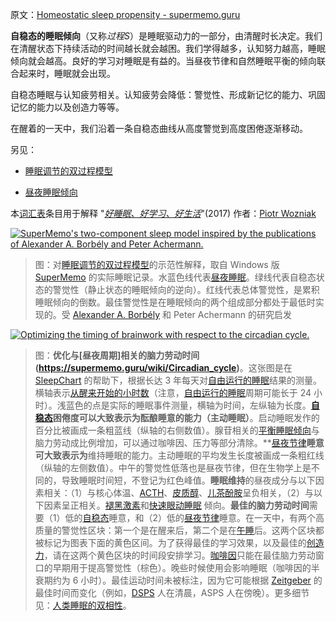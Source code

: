 原文：[Homeostatic sleep propensity - supermemo.guru](https://supermemo.guru/wiki/Homeostatic_sleep_propensity)

**自稳态的睡眠倾向**（又称*过程S*）是睡眠驱动力的一部分，由清醒时长决定。我们在清醒状态下持续活动的时间越长就会越困。我们学得越多，认知努力越高，睡眠倾向就会越高。良好的学习对睡眠是有益的。当昼夜节律和自然睡眠平衡的倾向联合起来时，睡眠就会出现。

自稳态睡眠与认知疲劳相关。认知疲劳会降低：警觉性、形成新记忆的能力、巩固记忆的能力以及创造力等等。

在醒着的一天中，我们沿着一条自稳态曲线从高度警觉到高度困倦逐渐移动。

另见：

- [睡眠调节的双过程模型](https://supermemo.guru/wiki/Two-process_model_of_sleep_regulation)

- [昼夜睡眠倾向](https://supermemo.guru/wiki/Circadian_sleep_propensity)

本[词汇表](https://supermemo.guru/wiki/Glossary)条目用于解释 "*[好睡眠、好学习、好生活](https://supermemo.guru/wiki/Science_of_sleep)*"(2017) 作者：[Piotr Wozniak](https://supermemo.guru/wiki/Piotr_Wozniak)

[![SuperMemo's two-component sleep model inspired by the publications of Alexander A. Borbély and Peter Achermann.](https://supermemo.guru/images/thumb/2/28/Two-component_sleep_model_in_SuperMemo.jpg/800px-Two-component_sleep_model_in_SuperMemo.jpg)](https://supermemo.guru/wiki/File:Two-component_sleep_model_in_SuperMemo.jpg)

> 图：对[睡眠调节的双过程模型](https://supermemo.guru/wiki/Two-process_model_of_sleep_regulation)的示范性解释，取自 Windows 版 [SuperMemo](https://supermemo.guru/wiki/SuperMemo) 的实际睡眠记录。水蓝色线代表[昼夜睡眠](https://supermemo.guru/wiki/Circadian_sleep_propensity)。绿线代表自稳态状态的警觉性（静止状态的睡眠倾向的逆向）。红线代表总体警觉性，是累积睡眠倾向的倒数。最佳警觉性是在睡眠倾向的两个组成部分都处于最低时实现的。受 [Alexander A. Borbély](https://supermemo.guru/wiki/Alexander_Borbely) 和 Peter Achermann 的研究启发

[![Optimizing the timing of brainwork with respect to the circadian cycle.](https://supermemo.guru/images/e/ef/Circadian_graph_and_brainwork.gif)](https://supermemo.guru/wiki/File:Circadian_graph_and_brainwork.gif)

> 图：**优化与[昼夜周期]相关的脑力劳动时间(https://supermemo.guru/wiki/Circadian_cycle)**。这张图是在 [SleepChart](https://supermemo.guru/wiki/SleepChart) 的帮助下，根据长达 3 年每天对[自由运行的睡眠](https://supermemo.guru/wiki/Free-running_sleep)结果的测量。横轴表示[从醒来开始的小时数](https://supermemo.guru/wiki/Circadian_phase)（注意，[自由运行的睡眠](https://supermemo.guru/wiki/Free-running_sleep)周期可能长于 24 小时）。浅蓝色的点是实际的睡眠事件测量，横轴为时间，左纵轴为长度。**[自稳态](https://supermemo.guru/wiki/Homeostatic)**困倦度可以大致表示为**酝酿睡意的能力（主动睡眠）**。启动睡眠发作的百分比被画成一条粗蓝线（纵轴的右侧数值）。腺苷相关的[平衡睡眠倾向](https://supermemo.guru/wiki/Homeostatic_sleep_propensity)与脑力劳动成比例增加，可以通过咖啡因、压力等部分清除。**[昼夜节律](https://supermemo.guru/wiki/Circadian)**睡意可大致表示为**维持睡眠的能力。主动睡眠的平均发生长度被画成一条粗红线（纵轴的左侧数值）。中午的警觉性低落也是昼夜节律，但在生物学上是不同的，导致睡眠时间短，不登记为红色峰值。**睡眠维持**的昼夜成分与以下因素相关：（1）与核心体温、[ACTH](https://en.wikipedia.org/wiki/ACTH)、[皮质醇](https://en.wikipedia.org/wiki/Cortisol)、[儿茶酚胺](https://en.wikipedia.org/wiki/Catecholamine)呈负相关，（2）与以下因素呈正相关。[褪黑激素](https://supermemo.guru/wiki/Melatonin)和[快速眼动睡眠](https://supermemo.guru/wiki/REM_sleep) 倾向。**最佳的脑力劳动时间**需要（1）低的[自稳态](https://supermemo.guru/wiki/Homeostatic)睡意，和（2）低的[昼夜节律](https://supermemo.guru/wiki/Circadian)睡意。在一天中，有两个高质量的警觉性区块：第一个是在醒来后，第二个是在[午睡](https://supermemo.guru/wiki/Siesta)后。这两个区块都被标记为图表下面的黄色区间。为了获得最佳的学习效果，以及最佳的[创造力](https://supermemo.guru/wiki/Creativity)，请在这两个黄色区块的时间段安排学习。[咖啡因](https://supermemo.guru/wiki/Caffeine)只能在最佳脑力劳动窗口的早期用于提高警觉性（棕色）。晚些时候使用会影响睡眠（咖啡因的半衰期约为 6 小时）。最佳运动时间未被标注，因为它可能根据 [Zeitgeber](https://supermemo.guru/wiki/Zeitgeber) 的最佳时间而变化（例如，[DSPS](https://supermemo.guru/wiki/DSPS) 人在清晨，ASPS 人在傍晚）。更多细节见：[人类睡眠的双相性](https://supermemo.guru/wiki/Biphasic_life)。